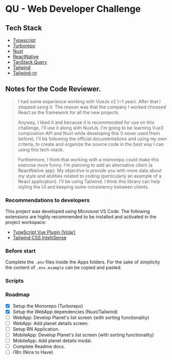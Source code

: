 # QU - Web Developer Challenge

## Tech Stack
- [Typescript](https://www.typescriptlang.org)
- [Turborepo](https://turbo.build/repo)
- [Nuxt](https://nuxt.com)
- [ReactNative](https://reactnative.dev)
- [TanStack Query](https://tanstack.com/query/)
- [Tailwind](https://tailwindcss.com)
- [Tailwind-rn](https://github.com/vadimdemedes/tailwind-rn)



## Notes for the Code Reviewer.
<blockquote>
I had some experience working with VueJs v2 (~1 year).
After that I stopped using it. The reason was that the company I worked choosed React as the framework for all the new projects.  
  
  
Anyway, I liked it and because it is recommended for use on this challenge, I'll use it along with NuxtJs.
I'm going to be learning Vue3 composition API and Nuxt while developing this (I never used them before). I'll be following the official documentations and using my own criteria, to create and organize the source code in the best way I can using this tech-stack.  

Furthermore, I think that working with a monorepo could make this exercise more funny. I'm planning to add an alternative client (a ReactNative app). My objective is provide you with more data about my style and abilities related to coding (particularly an example of a React application). 
I'll be using Tailwind. I think this library can help styling the UI and keeping some consistency between clients.
</blockquote>

### Recommendations to developers
This project was developed using Microsost VS Code.
The following extensions are highly recommended to be installed and activated in the project workspace:
- [TypeScript Vue Plugin (Volar)](https://marketplace.visualstudio.com/items?itemName=vue.vscode-typescript-vue-plugin)
- [Tailwind CSS IntelliSense](https://marketplace.visualstudio.com/items?itemName=bradlc.vscode-tailwindcss)


### Before start
Complete the `.env` files inside the Apps folders. For the sake of simplicity the content of `.env.example` can be copied and pasted.

### Scripts


### Roadmap
- [X] Setup the Monorepo (Turborepo)
- [X] Setup the WebApp dependencies (Nuxt/Tailwind)
- [ ] WebApp: Develop Planet's list screen (with sorting functionality)
- [ ] WebApp: Add planet details screen.
- [ ] Setup RN Application.
- [ ] MobileApp: Develop Planet's list screen (with sorting functionality)
- [ ] MobileApp: Add planet details modal.
- [ ] Complete Readme docs.
- [ ] i18n (Nice to Have)